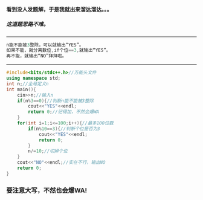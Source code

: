 #### 看到没人发题解，于是我就出来溜达溜达。。。
##### 这道题思路不难。


------------

```cpp
n能不能被3整除，可以就输出“YES”。
如果不能，就分离数位,if个位==3,就输出“YES”。
再不能，就输出“NO”拜拜啦。
```
-----------------------

```cpp
#include<bits/stdc++.h>//万能头文件
using namespace std;
int n;//全局定义n
int main(){
	cin>>n;//输入n
	if(n%3==0){//判断n能不能被3整除
		cout<<"YES"<<endl;
		return 0;//记得加，不然会爆WA
	}
    for(int i=1;i<=100;i++){//最多100位数
    	if(n%10==3){//判断个位是否为3
    		cout<<"YES"<<endl;
		    return 0;
    	}
    	n/=10;//切掉个位
    }
    cout<<"NO"<<endl;//实在不行，输出NO
	return 0;
}
```
### 要注意大写，不然也会爆WA!